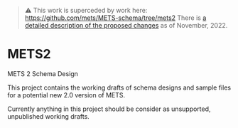 > :warning: This work is superceded by work here: https://github.com/mets/METS-schema/tree/mets2
> There is [a detailed description of the proposed changes](https://github.com/mets/METS-schema/blob/mets2/METS2.md) as of November, 2022.

METS2
=====

METS 2 Schema Design

This project contains the working drafts of schema designs and sample files for a potential new 2.0 version of METS.

Currently anything in this project should be consider as unsupported, unpublished working drafts.


